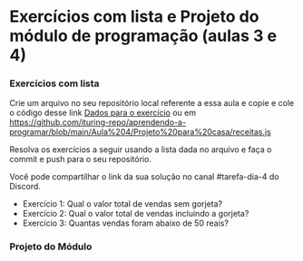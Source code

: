 # Exercícios com lista e Projeto do módulo de programação (aulas 3 e 4)

### Exercícios com lista
Crie um arquivo no seu repositório local referente a essa aula e copie e cole o código desse link [Dados para o exercício](./receitas.js) 
ou em https://github.com/ituring-repo/aprendendo-a-programar/blob/main/Aula%204/Projeto%20para%20casa/receitas.js

Resolva os exercícios a seguir usando a lista dada no arquivo e faça o commit e push para o seu repositório.

Você pode compartilhar o link da sua solução no canal #tarefa-dia-4 do Discord.
- Exercício 1: Qual o valor total de vendas sem gorjeta?
- Exercício 2: Qual o valor total de vendas incluindo a gorjeta?
- Exercício 3: Quantas vendas foram abaixo de 50 reais?

### Projeto do Módulo
